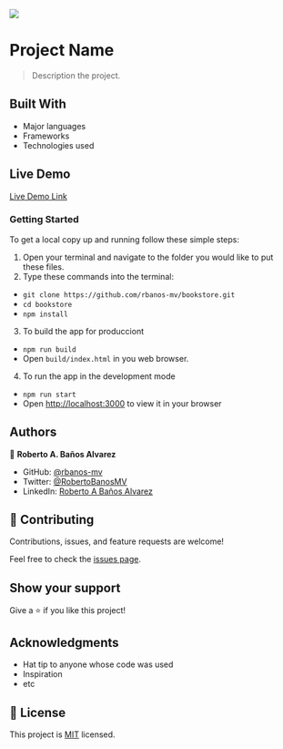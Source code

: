 ![](https://img.shields.io/badge/Microverse-blueviolet)

# Project Name

> Description the project.

## Built With

- Major languages
- Frameworks
- Technologies used

## Live Demo

[Live Demo Link](https://livedemo.com)

### Getting Started

To get a local copy up and running follow these simple steps:

1. Open your terminal and navigate to the folder you would like to put these files.
2. Type these commands into the terminal:

- `git clone https://github.com/rbanos-mv/bookstore.git`
- `cd bookstore`
- `npm install`

3. To build the app for producciont

- `npm run build`
- Open `build/index.html` in you web browser.

4. To run the app in the development mode

- `npm run start`
- Open [http://localhost:3000](http://localhost:3000) to view it in your browser

## Authors

👤 **Roberto A. Baños Alvarez**

- GitHub: [@rbanos-mv](https://github.com/rbanos-mv)
- Twitter: [@RobertoBanosMV](https://twitter.com/RobertoBanosMV)
- LinkedIn: [Roberto A Baños Alvarez](https://linkedin.com/in/roberto-a-baños-alvarez-500766234)

## 🤝 Contributing

Contributions, issues, and feature requests are welcome!

Feel free to check the [issues page](../../issues/).

## Show your support

Give a ⭐️ if you like this project!

## Acknowledgments

- Hat tip to anyone whose code was used
- Inspiration
- etc

## 📝 License

This project is [MIT](./MIT.md) licensed.

